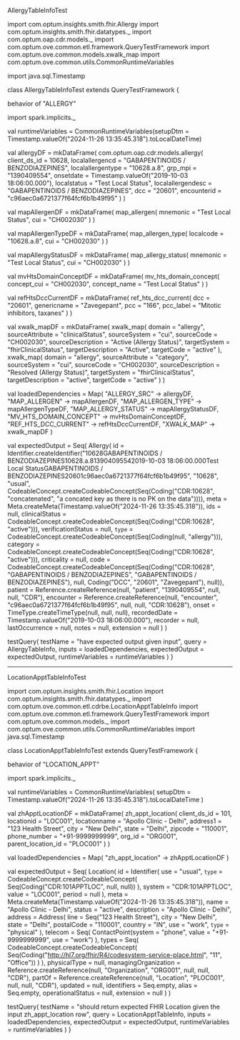 AllergyTableInfoTest

import com.optum.insights.smith.fhir.Allergy
import com.optum.insights.smith.fhir.datatypes._
import com.optum.oap.cdr.models._
import com.optum.ove.common.etl.framework.QueryTestFramework
import com.optum.ove.common.models.xwalk_map
import com.optum.ove.common.utils.CommonRuntimeVariables

import java.sql.Timestamp

class AllergyTableInfoTest extends QueryTestFramework {

  behavior of "ALLERGY"

  import spark.implicits._

  val runtimeVariables = CommonRuntimeVariables(setupDtm = Timestamp.valueOf("2024-11-26 13:35:45.318").toLocalDateTime)

  val allergyDF = mkDataFrame(
    com.optum.oap.cdr.models.allergy(
      client_ds_id = 10628,
      localallergencd = "GABAPENTINOIDS / BENZODIAZEPINES",
      localallergentype = "10628.a.8",
      grp_mpi = "1390409554",
      onsetdate = Timestamp.valueOf("2019-10-03 18:06:00.000"),
      localstatus = "Test Local Status",
      localallergendesc = "GABAPENTINOIDS / BENZODIAZEPINES",
      dcc = "20601",
      encounterid = "c96aec0a6721377f64fcf6b1b49f95"
    )
  )

  val mapAllergenDF = mkDataFrame(
    map_allergen(
      mnemonic = "Test Local Status",
      cui = "CH002030"
    )
  )

  val mapAllergenTypeDF = mkDataFrame(
    map_allergen_type(
      localcode = "10628.a.8",
      cui = "CH002030"
    )
  )

  val mapAllergyStatusDF = mkDataFrame(
    map_allergy_status(
      mnemonic = "Test Local Status",
      cui = "CH002030"
    )
  )

  val mvHtsDomainConceptDF = mkDataFrame(
    mv_hts_domain_concept(
      concept_cui = "CH002030",
      concept_name = "Test Local Status"
    )
  )

  val refHtsDccCurrentDF = mkDataFrame(
    ref_hts_dcc_current(
      dcc = "20601",
      genericname = "Zavegepant",
      pcc = "166",
      pcc_label = "Mitotic inhibitors, taxanes"
    )
  )

  val xwalk_mapDF = mkDataFrame(
    xwalk_map(
      domain = "allergy",
      sourceAttribute = "clinicalStatus",
      sourceSystem = "cui",
      sourceCode = "CH002030",
      sourceDescription = "Active (Allergy Status)",
      targetSystem = "fhirClinicalStatus",
      targetDescription = "Active",
      targetCode = "active"
    ),
    xwalk_map(
      domain = "allergy",
      sourceAttribute = "category",
      sourceSystem = "cui",
      sourceCode = "CH002030",
      sourceDescription = "Resolved (Allergy Status)",
      targetSystem = "fhirClinicalStatus",
      targetDescription = "active",
      targetCode = "active"
    )
  )

  val loadedDependencies = Map(
    "ALLERGY_SRC" -> allergyDF,
    "MAP_ALLERGEN" -> mapAllergenDF,
    "MAP_ALLERGEN_TYPE" -> mapAllergenTypeDF,
    "MAP_ALLERGY_STATUS" -> mapAllergyStatusDF,
    "MV_HTS_DOMAIN_CONCEPT" -> mvHtsDomainConceptDF,
    "REF_HTS_DCC_CURRENT" -> refHtsDccCurrentDF,
    "XWALK_MAP" -> xwalk_mapDF
  )


  val expectedOutput = Seq(
    Allergy(
      id = Identifier.createIdentifier("10628GABAPENTINOIDS / BENZODIAZEPINES10628.a.813904095542019-10-03 18:06:00.000Test Local StatusGABAPENTINOIDS / BENZODIAZEPINES20601c96aec0a6721377f64fcf6b1b49f95", "10628", "usual", CodeableConcept.createCodeableConcept(Seq(Coding("CDR:10628", "concatenated", "a concated key as there is no PK on the data")))),
      meta = Meta.createMeta(Timestamp.valueOf("2024-11-26 13:35:45.318")),
      ids = null,
      clinicalStatus = CodeableConcept.createCodeableConcept(Seq(Coding("CDR:10628", "active"))),
      verificationStatus = null,
      `type` = CodeableConcept.createCodeableConcept(Seq(Coding(null, "allergy"))),
      category = CodeableConcept.createCodeableConcept(Seq(Coding("CDR:10628", "active"))),
      criticality = null,
      code = CodeableConcept.createCodeableConcept(Seq(Coding("CDR:10628", "GABAPENTINOIDS / BENZODIAZEPINES", "GABAPENTINOIDS / BENZODIAZEPINES"), null, Coding("DCC", "20601", "Zavegepant"), null)),
      patient = Reference.createReference(null, "patient", "1390409554", null, null, "CDR"),
      encounter = Reference.createReference(null, "encounter", "c96aec0a6721377f64fcf6b1b49f95", null, null, "CDR:10628"),
      onset = TimeType.createTimeType(null, null, null),
      recordedDate = Timestamp.valueOf("2019-10-03 18:06:00.000"),
      recorder = null,
      lastOccurrence = null,
      notes = null,
      extension = null
    )
  )

  testQuery(
    testName = "have expected output given input",
    query = AllergyTableInfo,
    inputs = loadedDependencies,
    expectedOutput = expectedOutput,
    runtimeVariables = runtimeVariables
  )
}

---------------------------------------------------------------
LocationApptTableInfoTest

import com.optum.insights.smith.fhir.Location
import com.optum.insights.smith.fhir.datatypes._
import com.optum.ove.common.etl.cdrbe.LocationApptTableInfo
import com.optum.ove.common.etl.framework.QueryTestFramework
import com.optum.ove.common.models._
import com.optum.ove.common.utils.CommonRuntimeVariables
import java.sql.Timestamp

class LocationApptTableInfoTest extends QueryTestFramework {

  behavior of "LOCATION_APPT"

  import spark.implicits._

  val runtimeVariables = CommonRuntimeVariables(
    setupDtm = Timestamp.valueOf("2024-11-26 13:35:45.318").toLocalDateTime
  )

  val zhApptLocationDF = mkDataFrame(
    zh_appt_location(
      client_ds_id = 101,
      locationid = "LOC001",
      locationname = "Apollo Clinic - Delhi",
      address1 = "123 Health Street",
      city = "New Delhi",
      state = "Delhi",
      zipcode = "110001",
      phone_number = "+91-9999999999",
      org_id = "ORG001",
      parent_location_id = "PLOC001"
    )
  )

  val loadedDependencies = Map(
    "zh_appt_location" -> zhApptLocationDF
  )

  val expectedOutput = Seq(
    Location(
      id = Identifier(
        use = "usual",
        `type` = CodeableConcept.createCodeableConcept(
          Seq(Coding("CDR:101APPTLOC", null, null))
        ),
        system = "CDR:101APPTLOC",
        value = "LOC001",
        period = null
      ),
      meta = Meta.createMeta(Timestamp.valueOf("2024-11-26 13:35:45.318")),
      name = "Apollo Clinic - Delhi",
      status = "active",
      description = "Apollo Clinic - Delhi",
      address = Address(
        line = Seq("123 Health Street"),
        city = "New Delhi",
        state = "Delhi",
        postalCode = "110001",
        country = "IN",
        use = "work",
        `type` = "physical"
      ),
      telecom = Seq(
        ContactPoint(system = "phone", value = "+91-9999999999", use = "work")
      ),
      types = Seq(
        CodeableConcept.createCodeableConcept(
          Seq(Coding("http://hl7.org/fhir/R4/codesystem-service-place.html", "11", "Office"))
        )
      ),
      physicalType = null,
      managingOrganization = Reference.createReference(null, "Organization", "ORG001", null, null, "CDR"),
      partOf = Reference.createReference(null, "Location", "PLOC001", null, null, "CDR"),
      updated = null,
      identifiers = Seq.empty,
      alias = Seq.empty,
      operationalStatus = null,
      extension = null
    )
  )

  testQuery(
    testName = "should return expected FHIR Location given the input zh_appt_location row",
    query = LocationApptTableInfo,
    inputs = loadedDependencies,
    expectedOutput = expectedOutput,
    runtimeVariables = runtimeVariables
  )
} 
 
